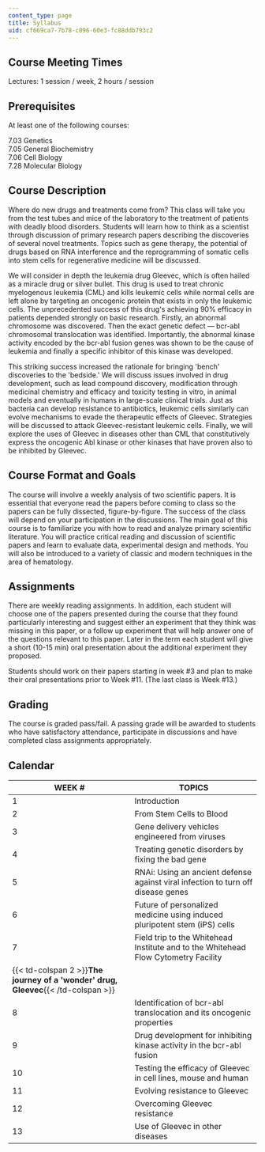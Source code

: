 ```yaml
---
content_type: page
title: Syllabus
uid: cf669ca7-7b78-c096-60e3-fc88ddb793c2
---
```


Course Meeting Times
--------------------

Lectures: 1 session / week, 2 hours / session

Prerequisites
-------------

At least one of the following courses:

7.03 Genetics  
7.05 General Biochemistry  
7.06 Cell Biology  
7.28 Molecular Biology

Course Description
------------------

Where do new drugs and treatments come from? This class will take you from the test tubes and mice of the laboratory to the treatment of patients with deadly blood disorders. Students will learn how to think as a scientist through discussion of primary research papers describing the discoveries of several novel treatments. Topics such as gene therapy, the potential of drugs based on RNA interference and the reprogramming of somatic cells into stem cells for regenerative medicine will be discussed.

We will consider in depth the leukemia drug Gleevec, which is often hailed as a miracle drug or silver bullet. This drug is used to treat chronic myelogenous leukemia (CML) and kills leukemic cells while normal cells are left alone by targeting an oncogenic protein that exists in only the leukemic cells. The unprecedented success of this drug's achieving 90% efficacy in patients depended strongly on basic research. Firstly, an abnormal chromosome was discovered. Then the exact genetic defect — bcr-abl chromosomal translocation was identified. Importantly, the abnormal kinase activity encoded by the bcr-abl fusion genes was shown to be the cause of leukemia and finally a specific inhibitor of this kinase was developed.

This striking success increased the rationale for bringing 'bench' discoveries to the 'bedside.' We will discuss issues involved in drug development, such as lead compound discovery, modification through medicinal chemistry and efficacy and toxicity testing in vitro, in animal models and eventually in humans in large-scale clinical trials. Just as bacteria can develop resistance to antibiotics, leukemic cells similarly can evolve mechanisms to evade the therapeutic effects of Gleevec. Strategies will be discussed to attack Gleevec-resistant leukemic cells. Finally, we will explore the uses of Gleevec in diseases other than CML that constitutively express the oncogenic Abl kinase or other kinases that have proven also to be inhibited by Gleevec.

Course Format and Goals
-----------------------

The course will involve a weekly analysis of two scientific papers. It is essential that everyone read the papers before coming to class so the papers can be fully dissected, figure-by-figure. The success of the class will depend on your participation in the discussions. The main goal of this course is to familiarize you with how to read and analyze primary scientific literature. You will practice critical reading and discussion of scientific papers and learn to evaluate data, experimental design and methods. You will also be introduced to a variety of classic and modern techniques in the area of hematology.

Assignments
-----------

There are weekly reading assignments. In addition, each student will choose one of the papers presented during the course that they found particularly interesting and suggest either an experiment that they think was missing in this paper, or a follow up experiment that will help answer one of the questions relevant to this paper. Later in the term each student will give a short (10-15 min) oral presentation about the additional experiment they proposed.

Students should work on their papers starting in week #3 and plan to make their oral presentations prior to Week #11. (The last class is Week #13.)

Grading
-------

The course is graded pass/fail. A passing grade will be awarded to students who have satisfactory attendance, participate in discussions and have completed class assignments appropriately.

Calendar
--------

| WEEK # | TOPICS |
| --- | --- |
| 1 | Introduction |
| 2 | From Stem Cells to Blood |
| 3 | Gene delivery vehicles engineered from viruses |
| 4 | Treating genetic disorders by fixing the bad gene |
| 5 | RNAi: Using an ancient defense against viral infection to turn off disease genes |
| 6 | Future of personalized medicine using induced pluripotent stem (iPS) cells |
| 7 | Field trip to the Whitehead Institute and to the Whitehead Flow Cytometry Facility |
| {{< td-colspan 2 >}}**The journey of a 'wonder' drug, Gleevec**{{< /td-colspan >}} ||
| 8 | Identification of bcr-abl translocation and its oncogenic properties |
| 9 | Drug development for inhibiting kinase activity in the bcr-abl fusion |
| 10 | Testing the efficacy of Gleevec in cell lines, mouse and human |
| 11 | Evolving resistance to Gleevec |
| 12 | Overcoming Gleevec resistance |
| 13 | Use of Gleevec in other diseases